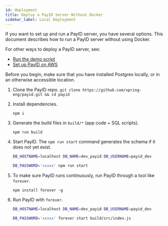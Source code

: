 ```yaml
---
id: deployment
title: Deploy a PayID Server Without Docker
sidebar_label: Local Deployment
---
```


If you want to set up and run a PayID server, you have several options. This document describes how to run a PayID server without using Docker.

For other ways to deploy a PayID server, see:
* [Run the demo script](https://github.com/xpring-eng/payid/blob/loisrp-no-docker-deploy/readme.md#set-up-a-payid-server)
* [Set up PayID on AWS](doc3)

Before you begin, make sure that you have installed Postgres locally, or in an otherwise accessible location.

1. Clone the PayID repo.
   `git clone https://github.com/xpring-eng/payid.git && cd payid`
2. Install dependencies.

   `npm i`
3. Generate the build files in `build/*` (app code + SQL scripts).

   `npm run build`
4. Start PayID. The `npm run start` command generates the schema if it does not yet exist.

   ```bash
   DB_HOSTNAME=localhost DB_NAME=dev_payid DB_USERNAME=payid_dev

   DB_PASSWORD='xxxxx' npm run start
   ```
5. To make sure PayID runs continuously, run PayID through a tool like `forever`.

   `npm install forever -g`
6. Run PayID with `forever`.

   ```bash
   DB_HOSTNAME=localhost DB_NAME=dev_payid DB_USERNAME=payid_dev

   DB_PASSWORD='xxxxx' forever start build/src/index.js
   ```
